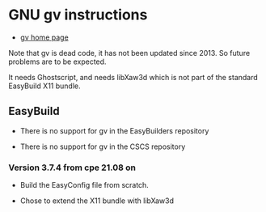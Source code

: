 # GNU gv instructions

  * [gv home page](https://www.gnu.org/software/gv/)

Note that gv is dead code, it has not been updated since 2013. So future problems
are to be expected.

It needs Ghostscript, and needs libXaw3d which is not part of the standard
EasyBuild X11 bundle.


## EasyBuild

  * There is no support for gv in the EasyBuilders repository

  * There is no support for gv in the CSCS repository


### Version 3.7.4 from cpe 21.08 on

  * Build the EasyConfig file from scratch.

  * Chose to extend the X11 bundle with libXaw3d

